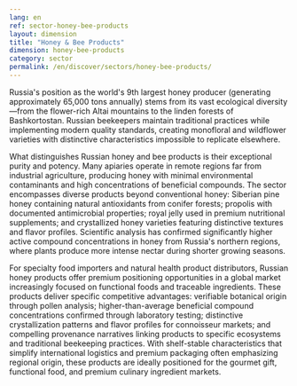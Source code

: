 ```yaml
---
lang: en
ref: sector-honey-bee-products
layout: dimension
title: "Honey & Bee Products"
dimension: honey-bee-products
category: sector
permalink: /en/discover/sectors/honey-bee-products/
---
```


Russia's position as the world's 9th largest honey producer (generating approximately 65,000 tons annually) stems from its vast ecological diversity—from the flower-rich Altai mountains to the linden forests of Bashkortostan. Russian beekeepers maintain traditional practices while implementing modern quality standards, creating monofloral and wildflower varieties with distinctive characteristics impossible to replicate elsewhere.

What distinguishes Russian honey and bee products is their exceptional purity and potency. Many apiaries operate in remote regions far from industrial agriculture, producing honey with minimal environmental contaminants and high concentrations of beneficial compounds. The sector encompasses diverse products beyond conventional honey: Siberian pine honey containing natural antioxidants from conifer forests; propolis with documented antimicrobial properties; royal jelly used in premium nutritional supplements; and crystallized honey varieties featuring distinctive textures and flavor profiles. Scientific analysis has confirmed significantly higher active compound concentrations in honey from Russia's northern regions, where plants produce more intense nectar during shorter growing seasons.

For specialty food importers and natural health product distributors, Russian honey products offer premium positioning opportunities in a global market increasingly focused on functional foods and traceable ingredients. These products deliver specific competitive advantages: verifiable botanical origin through pollen analysis; higher-than-average beneficial compound concentrations confirmed through laboratory testing; distinctive crystallization patterns and flavor profiles for connoisseur markets; and compelling provenance narratives linking products to specific ecosystems and traditional beekeeping practices. With shelf-stable characteristics that simplify international logistics and premium packaging often emphasizing regional origin, these products are ideally positioned for the gourmet gift, functional food, and premium culinary ingredient markets.
